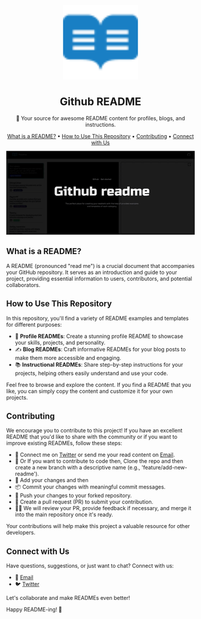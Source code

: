 
<p align="center">
  <img src="./public/read.svg" alt="GitHub README Project Logo" width="200">
</p>

<h1 align="center">Github README</h1>

<p align="center">🚀 Your source for awesome README content for profiles, blogs, and instructions.</p>

<p align="center">
  <a href="#what-is-a-readme">What is a README?</a> •
  <a href="#how-to-use-this-repository">How to Use This Repository</a> •
  <a href="#contributing">Contributing</a> •
  <a href="#connect-with-us">Connect with Us</a>
</p>

![Github readme](./public/github_readme.gif)

## What is a README?

A README (pronounced "read me") is a crucial document that accompanies your GitHub repository. It serves as an introduction and guide to your project, providing essential information to users, contributors, and potential collaborators.

## How to Use This Repository

In this repository, you'll find a variety of README examples and templates for different purposes:

- 💼 **Profile READMEs**: Create a stunning profile README to showcase your skills, projects, and personality.
- ✍️ **Blog READMEs**: Craft informative READMEs for your blog posts to make them more accessible and engaging.
- 📚 **Instructional READMEs**: Share step-by-step instructions for your projects, helping others easily understand and use your code.

Feel free to browse and explore the content. If you find a README that you like, you can simply copy the content and customize it for your own projects.

## Contributing

We encourage you to contribute to this project! If you have an excellent README that you'd like to share with the community or if you want to improve existing READMEs, follow these steps:

* 🍴 Connect me on [Twitter](https://twitter.com/rvikunwar) or send me your read content on [Email](mailto:ravikunwar737@gmail.com).
* 🌟 Or If you want to contribute to code then, Clone the repo and then create a new branch with a descriptive name (e.g., 'feature/add-new-readme').
* 📝 Add your changes and then 
* 📦 Commit your changes with meaningful commit messages.
* 🚀 Push your changes to your forked repository.
* 🔄 Create a pull request (PR) to submit your contribution.
* 🕵️‍♀️ We will review your PR, provide feedback if necessary, and merge it into the main repository once it's ready.

Your contributions will help make this project a valuable resource for other developers.

## Connect with Us

Have questions, suggestions, or just want to chat? Connect with us:

- 📧 [Email](mailto:ravikunwar737@gmail.com)
- 🐦 [Twitter](https://twitter.com/rvikunwar)

Let's collaborate and make READMEs even better!

Happy README-ing! 🚀

